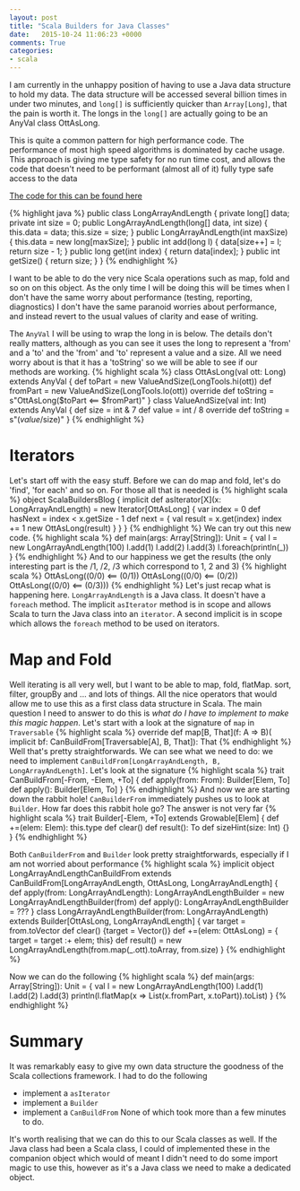 ```yaml
---
layout: post
title: "Scala Builders for Java Classes"
date:   2015-10-24 11:06:23 +0000
comments: True
categories:
- scala
---
```


I am currently in the unhappy position of having to use a Java data structure to hold my data. The data structure  will be accessed several billion times in under two minutes, and `long[]` is  sufficiently quicker than `Array[Long]`, that the pain is worth it. The longs in the `long[]` are actually going to be an AnyVal class OttAsLong.

This is quite a common pattern for high performance code. The performance of most high speed algorithms is dominated by cache usage. This approach is giving me type safety for no run time cost, and allows the code that doesn't need to be performant (almost all of it) fully type safe access to the data

[The code for this can be found here](https://github.com/phil-rice/ScalaBuildersBlog)

{% highlight java %}
public class LongArrayAndLength {
	private long[] data;
	private int size = 0;
	public LongArrayAndLength(long[] data, int size) {
		this.data = data;
		this.size = size;
	}
	public LongArrayAndLength(int maxSize) {
		this.data = new long[maxSize];
	}
	public int add(long l) {
		data[size++] = l;
		return size - 1;
	}
	public long get(int index) {
		return data[index];
	}
	public int getSize() {
		return size;
	}
}
{% endhighlight %}

I want to be able to do the very nice Scala operations such as map, fold and so on on this object. As the only time I will be doing this will be times when I don't have
the same worry about performance (testing, reporting, diagnostics) I don't have the same paranoid worries about performance, and instead revert to the usual values of
clarity and ease of writing.

The `AnyVal` I will be using to wrap the long in is below. The details don't really matters, although as you can see it uses the long to represent a 'from' and a 'to' and the 'from' and 'to' represent a value and a size. All we need worry about is that it has a 'toString' so we will be able to see if our
methods are working.
{% highlight scala %} 
class OttAsLong(val ott: Long) extends AnyVal {
  def toPart = new ValueAndSize(LongTools.hi(ott)) 
  def fromPart = new ValueAndSize(LongTools.lo(ott)) 
  override def toString = s"OttAsLong($toPart <== $fromPart)"
}
class ValueAndSize(val int: Int) extends AnyVal {
  def size = int & 7
  def value = int / 8
  override def toString = s"($value/$size)"
}
{% endhighlight %}
# Iterators
Let's start off with the easy stuff. Before we can do map and fold, let's do 'find', 'for each' and so on. For those all that is needed is
{% highlight scala %} 
object ScalaBuildersBlog {
  implicit def asIterator[X](x: LongArrayAndLength) = new Iterator[OttAsLong] {
    var index = 0
    def hasNext = index < x.getSize - 1
    def next = {
      val result = x.get(index)
      index += 1
      new OttAsLong(result)
    }
  }
}
{% endhighlight %}
We can try out this new code.
{% highlight scala %} 
  def main(args: Array[String]): Unit = {
    val l = new LongArrayAndLength(100)
    l.add(1)
    l.add(2)
    l.add(3)
    l.foreach(println(_))
  }
{% endhighlight %}
And to our happiness we get the results (the only interesting part is the /1, /2, /3 which correspond to 1, 2 and 3)
{% highlight scala %} 
OttAsLong((0/0) <== (0/1))
OttAsLong((0/0) <== (0/2))
OttAsLong((0/0) <== (0/3)))
{% endhighlight %}
Let's just recap what is happening here. `LongArrayAndLength` is a Java class. It doesn't have a `foreach` method. The implicit `asIterator` method is in scope and allows Scala to turn the
Java class into an `iterator`. A second implicit is in scope which allows the `foreach` method to be used on iterators.

# Map and Fold
Well iterating is all very well, but I want to be able to map, fold, flatMap. sort, filter, groupBy and ... and lots of things. All the nice operators that would allow me to use this as a 
first class data structure in Scala. The main question I need to answer to do this is *what do I have to implement to make this magic happen*. Let's start with a look at the signature of `map` in `Traversable`
{% highlight scala %} 
  override def map[B, That](f: A => B)(
                   implicit bf: CanBuildFrom[Traversable[A], B, That]): That
{% endhighlight %}
Well that's pretty straightforwards. We can see what we need to do: we need to implement `CanBuildFrom[LongArrayAndLength, B, LongArrayAndLength]`. Let's look at the signature
{% highlight scala %} 
trait CanBuildFrom[-From, -Elem, +To] {
  def apply(from: From): Builder[Elem, To]
  def apply(): Builder[Elem, To]
}
{% endhighlight %}
And now we are starting down the rabbit hole! `CanBuilderFrom` immediately pushes us to look at `Builder`. How far does this rabbit hole go? The answer is not very far
{% highlight scala %} 
trait Builder[-Elem, +To] extends Growable[Elem] {
  def +=(elem: Elem): this.type
  def clear()
  def result(): To
  def sizeHint(size: Int) {}
 }
{% endhighlight %}

Both `CanBuilderFrom` and `Builder` look pretty straightforwards, especially if I am not worried about performance
{% highlight scala %} 
  implicit object LongArrayAndLengthCanBuildFrom extends 
        CanBuildFrom[LongArrayAndLength, OttAsLong, LongArrayAndLength] {
    def apply(from: LongArrayAndLength): LongArrayAndLengthBuilder =
       new LongArrayAndLengthBuilder(from)
    def apply(): LongArrayAndLengthBuilder = ???
  }
  class LongArrayAndLengthBuilder(from: LongArrayAndLength) extends 
       Builder[OttAsLong, LongArrayAndLength] {
    var target = from.toVector
    def clear() {target = Vector()}
    def +=(elem: OttAsLong) = { target = target :+ elem; this}
    def result() = new LongArrayAndLength(from.map(_.ott).toArray, from.size)
  }
{% endhighlight %}

Now we can do the following
{% highlight scala %} 
  def main(args: Array[String]): Unit = {
    val l = new LongArrayAndLength(100)
    l.add(1)
    l.add(2)
    l.add(3)
    println(l.flatMap(x => List(x.fromPart, x.toPart)).toList)
  }
{% endhighlight %}

# Summary
It was remarkably easy to give my own data structure the goodness of the Scala collections framework. I had to do the following
* implement a `asIterator`
* implement a `Builder`
* implement a `CanBuildFrom`
None of which took more than a few minutes to do. 

It's worth realising that we can do this to our Scala classes as well. If the Java class had been a Scala class, I could of implemented these in the companion object
which would of meant I didn't need to do some import magic to use this, however as it's a Java class we need to make a dedicated object.




